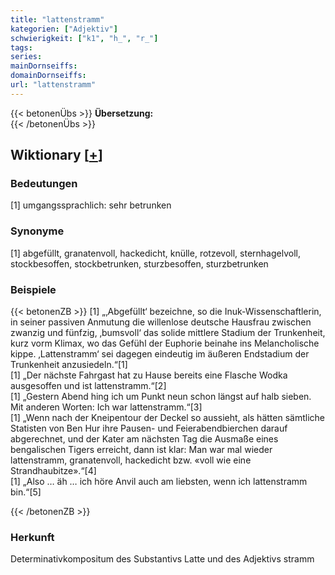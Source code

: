 ```yaml
---
title: "lattenstramm"
kategorien: ["Adjektiv"]
schwierigkeit: ["k1", "h_", "r_"]
tags:
series:
mainDornseiffs:
domainDornseiffs:
url: "lattenstramm"
---
```


{{< betonenÜbs >}}
**Übersetzung:**  
{{< /betonenÜbs >}}

## Wiktionary [[+](https://de.wiktionary.org/wiki/lattenstramm)]

### Bedeutungen
[1] umgangssprachlich: sehr betrunken  

### Synonyme
[1] abgefüllt, granatenvoll, hackedicht, knülle, rotzevoll, sternhagelvoll, stockbesoffen, stockbetrunken, sturzbesoffen, sturzbetrunken  

### Beispiele
{{< betonenZB >}}
[1] „‚Abgefüllt‘ bezeichne, so die Inuk-Wissenschaftlerin, in seiner passiven Anmutung die willenlose deutsche Hausfrau zwischen zwanzig und fünfzig, ‚bumsvoll‘ das solide mittlere Stadium der Trunkenheit, kurz vorm Klimax, wo das Gefühl der Euphorie beinahe ins Melancholische kippe. ‚Lattenstramm‘ sei dagegen eindeutig im äußeren Endstadium der Trunkenheit anzusiedeln.“[1]  
[1] „Der nächste Fahrgast hat zu Hause bereits eine Flasche Wodka ausgesoffen und ist lattenstramm.“[2]  
[1] „Gestern Abend hing ich um Punkt neun schon längst auf halb sieben. Mit anderen Worten: Ich war lattenstramm.“[3]  
[1] „Wenn nach der Kneipentour der Deckel so aussieht, als hätten sämtliche Statisten von Ben Hur ihre Pausen- und Feierabendbierchen darauf abgerechnet, und der Kater am nächsten Tag die Ausmaße eines bengalischen Tigers erreicht, dann ist klar: Man war mal wieder lattenstramm, granatenvoll, hackedicht bzw. «voll wie eine Strandhaubitze».“[4]  
[1] „Also … äh … ich höre Anvil auch am liebsten, wenn ich lattenstramm bin.“[5]  

{{< /betonenZB >}}
### Herkunft
Determinativkompositum des Substantivs Latte und des Adjektivs stramm  



